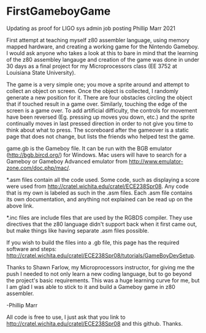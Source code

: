 FirstGameboyGame
================
Updating as proof for LIGO sys admin job posting Phillip Marr 2021

First attempt at teaching myself z80 assembler language, using memory mapped hardware, and creating a working game for the Nintendo Gameboy. I would ask anyone who takes a look at this to bare in mind that the learning of the z80 assembley langauge and creation of the game was done in under 30 days as a final project for my Microprocessors class (EE 3752 at Louisiana State University). 

The game is a very simple one; you move a sprite around and attempt to collect an object on screen. Once the object is collected, I randomly generate a new position for it. There are four obstacles circling the object that if touched result in a game over. Similarly, touching the edge of the screen is a game over. To add artificial difficulty, the controls for movement have been reversed (Eg. pressing up moves you down, etc.) and the sprite continually moves in last pressed direction in order to not give you time to think about what to press.
The scoreboard after the gameover is a static page that does not change, but lists the friends who helped test the game.

game.gb is the Gameboy file. It can be run with the BGB emulator (http://bgb.bircd.org/) for Windows. Mac users will have to search for a Gameboy or Gameboy Advanced emulator from http://www.emulator-zone.com/doc.php/mac/.

*.asm files contain all the code used. Some code, such as displaying a score were used from http://cratel.wichita.edu/cratel/ECE238Spr08. Any code that is my own is labeled as such in the .asm files.
Each .asm file contains its own documentation, and anything not explained can be read up on the above link.

*.inc files are include files that are used by the RGBDS compiler. They use directives that the z80 language didn't support back when it first came out, but make things like having separate .asm files possible.

If you wish to build the files into a .gb file, this page has the required software and steps: http://cratel.wichita.edu/cratel/ECE238Spr08/tutorials/GameBoyDevSetup.

Thanks to Shawn Farlow, my Microprocessors instructor, for giving me the push I needed to not only learn a new coding language, but to go beyond the project's basic requirements. This was a huge learning curve for me, but I am glad I was able to stick to it and build a Gameboy game in z80 assembler.

-Phillip Marr

All code is free to use, I just ask that you link to http://cratel.wichita.edu/cratel/ECE238Spr08 and this github. Thanks.
